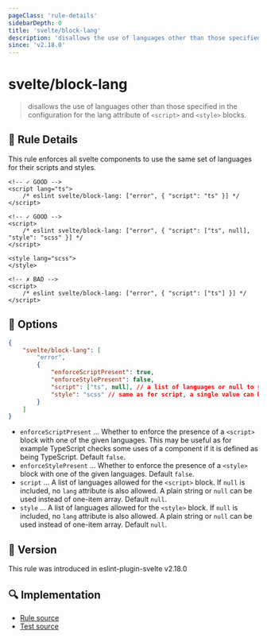 ```yaml
---
pageClass: 'rule-details'
sidebarDepth: 0
title: 'svelte/block-lang'
description: 'disallows the use of languages other than those specified in the configuration for the lang attribute of `<script>` and `<style>` blocks.'
since: 'v2.18.0'
---
```


# svelte/block-lang

> disallows the use of languages other than those specified in the configuration for the lang attribute of `<script>` and `<style>` blocks.

## :book: Rule Details

This rule enforces all svelte components to use the same set of languages for their scripts and styles.

<ESLintCodeBlock>

<!--eslint-skip-->

```svelte
<!-- ✓ GOOD -->
<script lang="ts">
	/* eslint svelte/block-lang: ["error", { "script": "ts" }] */
</script>
```

</ESLintCodeBlock>

<ESLintCodeBlock>

<!--eslint-skip-->

```svelte
<!-- ✓ GOOD -->
<script>
	/* eslint svelte/block-lang: ["error", { "script": ["ts", null], "style": "scss" }] */
</script>

<style lang="scss">
</style>
```

</ESLintCodeBlock>

<ESLintCodeBlock>

<!--eslint-skip-->

```svelte
<!-- ✗ BAD -->
<script>
	/* eslint svelte/block-lang: ["error", { "script": ["ts"] }] */
</script>
```

</ESLintCodeBlock>

## :wrench: Options

```json
{
	"svelte/block-lang": [
		"error",
		{
			"enforceScriptPresent": true,
			"enforceStylePresent": false,
			"script": ["ts", null], // a list of languages or null to signify no language specified
			"style": "scss" // same as for script, a single value can be used instead of an array.
		}
	]
}
```

- `enforceScriptPresent` ... Whether to enforce the presence of a `<script>` block with one of the given languages. This may be useful as for example TypeScript checks some uses of a component if it is defined as being TypeScript. Default `false`.
- `enforceStylePresent` ... Whether to enforce the presence of a `<style>` block with one of the given languages. Default `false`.
- `script` ... A list of languages allowed for the `<script>` block. If `null` is included, no `lang` attribute is also allowed. A plain string or `null` can be used instead of one-item array. Default `null`.
- `style` ... A list of languages allowed for the `<style>` block. If `null` is included, no `lang` attribute is also allowed. A plain string or `null` can be used instead of one-item array. Default `null`.

## :rocket: Version

This rule was introduced in eslint-plugin-svelte v2.18.0

## :mag: Implementation

- [Rule source](https://github.com/sveltejs/eslint-plugin-svelte/blob/main/src/rules/block-lang.ts)
- [Test source](https://github.com/sveltejs/eslint-plugin-svelte/blob/main/tests/src/rules/block-lang.ts)
